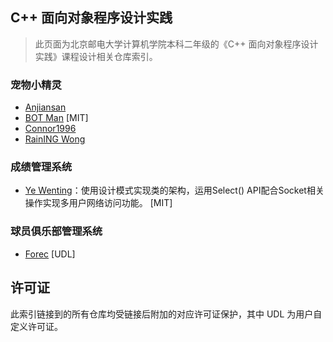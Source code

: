 ## C++ 面向对象程序设计实践

> 此页面为北京邮电大学计算机学院本科二年级的《C++ 面向对象程序设计实践》课程设计相关仓库索引。

### 宠物小精灵

- [Anjiansan](https://github.com/Anjiansan/Pokemon)
- [BOT Man](https://github.com/BOT-Man-JL/BUPT-Projects/blob/master/3-1-Pokemon) [MIT]
- [Connor1996](https://github.com/Connor1996/Pokemon)
- [RainING Wong](https://github.com/RainING1947/Pokemon)

### 成绩管理系统
- [Ye Wenting](https://github.com/YeWenting/Results-Management-System)：使用设计模式实现类的架构，运用Select() API配合Socket相关操作实现多用户网络访问功能。 [MIT]

### 球员俱乐部管理系统
* [Forec](https://github.com/Forec/course-design) [UDL]

## 许可证
此索引链接到的所有仓库均受链接后附加的对应许可证保护，其中 UDL 为用户自定义许可证。